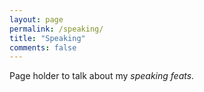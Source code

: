 ```yaml
---
layout: page
permalink: /speaking/
title: "Speaking"
comments: false
---
```


Page holder to talk about my *speaking feats*.